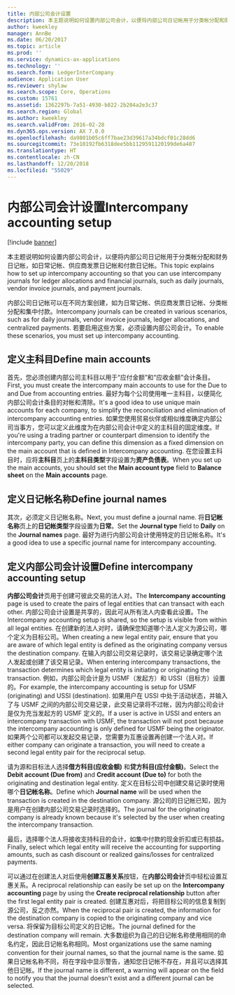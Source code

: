 ```yaml
---
title: 内部公司会计设置
description: 本主题说明如何设置内部公司会计，以便将内部公司日记帐用于分类帐分配和财务日记帐，如日常记帐、供应商发票日记帐和付款日记帐。
author: kweekley
manager: AnnBe
ms.date: 06/20/2017
ms.topic: article
ms.prod: ''
ms.service: dynamics-ax-applications
ms.technology: ''
ms.search.form: LedgerInterCompany
audience: Application User
ms.reviewer: shylaw
ms.search.scope: Core, Operations
ms.custom: 15761
ms.assetid: 1362297b-7a51-4930-b822-2b204a2e3c37
ms.search.region: Global
ms.author: kweekley
ms.search.validFrom: 2016-02-28
ms.dyn365.ops.version: AX 7.0.0
ms.openlocfilehash: da9801b05c6ff7bae23d39617a34bdcf01c28dd6
ms.sourcegitcommit: 73e10192fb6318dee5bb1129591120199de6a487
ms.translationtype: HT
ms.contentlocale: zh-CN
ms.lasthandoff: 12/20/2018
ms.locfileid: "55029"
---
```

# <a name="intercompany-accounting-setup"></a><span data-ttu-id="4d2d5-103">内部公司会计设置</span><span class="sxs-lookup"><span data-stu-id="4d2d5-103">Intercompany accounting setup</span></span>

[!include [banner](../includes/banner.md)]

<span data-ttu-id="4d2d5-104">本主题说明如何设置内部公司会计，以便将内部公司日记帐用于分类帐分配和财务日记帐，如日常记帐、供应商发票日记帐和付款日记帐。</span><span class="sxs-lookup"><span data-stu-id="4d2d5-104">This topic explains how to set up intercompany accounting so that you can use intercompany journals for ledger allocations and financial journals, such as daily journals, vendor invoice journals, and payment journals.</span></span>

<span data-ttu-id="4d2d5-105">内部公司日记帐可以在不同方案创建，如为日常记帐、供应商发票日记帐、分类帐分配和集中付款。</span><span class="sxs-lookup"><span data-stu-id="4d2d5-105">Intercompany journals can be created in various scenarios, such as for daily journals, vendor invoice journals, ledger allocations, and centralized payments.</span></span> <span data-ttu-id="4d2d5-106">若要启用这些方案，必须设置内部公司会计。</span><span class="sxs-lookup"><span data-stu-id="4d2d5-106">To enable these scenarios, you must set up intercompany accounting.</span></span>

## <a name="define-main-accounts"></a><span data-ttu-id="4d2d5-107">定义主科目</span><span class="sxs-lookup"><span data-stu-id="4d2d5-107">Define main accounts</span></span>
<span data-ttu-id="4d2d5-108">首先，您必须创建内部公司主科目以用于“应付金额”和“应收金额”会计条目。</span><span class="sxs-lookup"><span data-stu-id="4d2d5-108">First, you must create the intercompany main accounts to use for the Due to and Due from accounting entries.</span></span> <span data-ttu-id="4d2d5-109">最好为每个公司使用唯一主科目，以便简化内部公司会计条目的对帐和清除。</span><span class="sxs-lookup"><span data-stu-id="4d2d5-109">It's a good idea to use unique main accounts for each company, to simplify the reconciliation and elimination of intercompany accounting entries.</span></span> <span data-ttu-id="4d2d5-110">如果您使用贸易伙伴或相似维度确定内部公司当事方，您可以定义此维度为在内部公司会计中定义的主科目的固定维度。</span><span class="sxs-lookup"><span data-stu-id="4d2d5-110">If you're using a trading partner or counterpart dimension to identify the intercompany party, you can define this dimension as a fixed dimension on the main account that is defined in Intercompany accounting.</span></span> <span data-ttu-id="4d2d5-111">在您设置主科目时，应将**主科目**页上的**主科目类型**字段设置为**资产负债表**。</span><span class="sxs-lookup"><span data-stu-id="4d2d5-111">When you set up the main accounts, you should set the **Main account type** field to **Balance sheet** on the **Main accounts** page.</span></span>

## <a name="define-journal-names"></a><span data-ttu-id="4d2d5-112">定义日记帐名称</span><span class="sxs-lookup"><span data-stu-id="4d2d5-112">Define journal names</span></span>
<span data-ttu-id="4d2d5-113">其次，必须定义日记帐名称。</span><span class="sxs-lookup"><span data-stu-id="4d2d5-113">Next, you must define a journal name.</span></span> <span data-ttu-id="4d2d5-114">将**日记帐名称**页上的**日记帐类型**字段设置为**日常**。</span><span class="sxs-lookup"><span data-stu-id="4d2d5-114">Set the **Journal type** field to **Daily** on the **Journal names** page.</span></span> <span data-ttu-id="4d2d5-115">最好为进行内部公司会计使用特定的日记帐名称。</span><span class="sxs-lookup"><span data-stu-id="4d2d5-115">It's a good idea to use a specific journal name for intercompany accounting.</span></span>

## <a name="define-intercompany-accounting-setup"></a><span data-ttu-id="4d2d5-116">定义内部公司会计设置</span><span class="sxs-lookup"><span data-stu-id="4d2d5-116">Define intercompany accounting setup</span></span>
<span data-ttu-id="4d2d5-117">**内部公司会计**页用于创建可彼此交易的法人对。</span><span class="sxs-lookup"><span data-stu-id="4d2d5-117">The **Intercompany accounting** page is used to create the pairs of legal entities that can transact with each other.</span></span> <span data-ttu-id="4d2d5-118">内部公司会计设置是共享的，因此可从所有法人内查看此设置。</span><span class="sxs-lookup"><span data-stu-id="4d2d5-118">The Intercompany accounting setup is shared, so the setup is visible from within all legal entities.</span></span> <span data-ttu-id="4d2d5-119">在创建新的法人对时，请确保您知道哪个法人定义为源公司，哪个定义为目标公司。</span><span class="sxs-lookup"><span data-stu-id="4d2d5-119">When creating a new legal entity pair, ensure that you are aware of which legal entity is defined as the originating company versus the destination company.</span></span> <span data-ttu-id="4d2d5-120">在输入内部公司交易记录时，该交易记录确定哪个法人发起或创建了该交易记录。</span><span class="sxs-lookup"><span data-stu-id="4d2d5-120">When entering intercompany transactions, the transaction determines which legal entity is initiating or originating the transaction.</span></span> <span data-ttu-id="4d2d5-121">例如，内部公司会计是为 USMF（发起方）和 USSI（目标方）设置的。</span><span class="sxs-lookup"><span data-stu-id="4d2d5-121">For example, the intercompany accounting is setup for USMF (originating) and USSI (destination).</span></span> <span data-ttu-id="4d2d5-122">如果用户在 USSI 中处于活动状态，并输入了与 USMF 之间的内部公司交易记录，此交易记录将不过帐，因为内部公司会计是仅为充当发起方的 USMF 定义的。</span><span class="sxs-lookup"><span data-stu-id="4d2d5-122">If a user is active in USSI and enters an intercompany transaction with USMF, the transaction will not post because the intercompany accounting is only defined for USMF being the originator.</span></span> <span data-ttu-id="4d2d5-123">如果两个公司都可以发起交易记录，您需要为互惠设置再创建一个法人对。</span><span class="sxs-lookup"><span data-stu-id="4d2d5-123">If either company can originate a transaction, you will need to create a second legal entity pair for the reciprocal setup.</span></span> 

<span data-ttu-id="4d2d5-124">请为源和目标法人选择**借方科目(应收金额)** 和**贷方科目(应付金额)**。</span><span class="sxs-lookup"><span data-stu-id="4d2d5-124">Select the **Debit account (Due from)** and **Credit account (Due to)** for both the originating and destination legal entity.</span></span> <span data-ttu-id="4d2d5-125">定义在目标公司中创建交易记录时使用哪个**日记帐名称**。</span><span class="sxs-lookup"><span data-stu-id="4d2d5-125">Define which **Journal name** will be used when the transaction is created in the destination company.</span></span> <span data-ttu-id="4d2d5-126">源公司的日记帐已知，因为是用户在创建内部公司交易记录时选择的。</span><span class="sxs-lookup"><span data-stu-id="4d2d5-126">The journal for the originating company is already known because it's selected by the user when creating the intercompany transaction.</span></span> 

<span data-ttu-id="4d2d5-127">最后，选择哪个法人将接收支持科目的会计，如集中付款的现金折扣或已有损益。</span><span class="sxs-lookup"><span data-stu-id="4d2d5-127">Finally, select which legal entity will receive the accounting for supporting amounts, such as cash discount or realized gains/losses for centralized payments.</span></span> 

<span data-ttu-id="4d2d5-128">可以通过在创建法人对后使用**创建互惠关系**按钮，在**内部公司会计**页中轻松设置互惠关系。</span><span class="sxs-lookup"><span data-stu-id="4d2d5-128">A reciprocal relationship can easily be set up on the **Intercompany accounting** page by using the **Create reciprocal relationship** button after the first legal entity pair is created.</span></span> <span data-ttu-id="4d2d5-129">创建互惠对后，将把目标公司的信息复制到源公司，反之亦然。</span><span class="sxs-lookup"><span data-stu-id="4d2d5-129">When the reciprocal pair is created, the information for the destination company is copied to the originating company and vice versa.</span></span> <span data-ttu-id="4d2d5-130">将保留为目标公司定义的日记帐。</span><span class="sxs-lookup"><span data-stu-id="4d2d5-130">The journal defined for the destination company will remain.</span></span> <span data-ttu-id="4d2d5-131">大多数组织为自己的日记帐名称使用相同的命名约定，因此日记帐名称相同。</span><span class="sxs-lookup"><span data-stu-id="4d2d5-131">Most organizations use the same naming convention for their journal names, so that the journal name is the same.</span></span> <span data-ttu-id="4d2d5-132">如果日记帐名称不同，将在字段中显示警告，通知您日记帐不存在，并且可以选择其他日记帐。</span><span class="sxs-lookup"><span data-stu-id="4d2d5-132">If the journal name is different, a warning will appear on the field to notify you that the journal doesn't exist and a different journal can be selected.</span></span>



